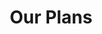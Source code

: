 ---
title: "Our Plans"
# watermark text
watermark: ""
# page header background image
page_header_image: "images/background/about.jpg"
# meta description
description : ""

layout: "pricing"
draft: false

pricing:
  subtitle : "The Goods"
  title : "Plans and Extras"
  pricing_table:
  # pricing table loop
  - title : "Osows Website"
    price : "$99"
    slash : "/ "
    unit : "Month"
    description : ""
    name: "Subscribe"
    link : "#"
    services:
      - Design
      - Copywriting
      - Website Photos
      - Branding Guidance
      - 1 Year of Web Hosting
      - Marketing Functionality
      - Payment Handling Support
      - 1 Year of Domain Coverage
      - Osows Website Management
      - Up To 5 Pages + Account Page
      - Highest Possible SEO and Performance
      

  # pricing table loop
  - title : "Osows Website Management"
    price : "$0"
    slash : ""
    unit : ""
    description : "Continued Support"
    name: "Learn More"
    link : "/services/"
    services:
    - Web Hosting
    - SEO Monitoring
    - Domain Coverage
    - 3 Branding Changes/Month
    - Up to 5 New Website Pictures
    - 3 Website Customizations/Month
    - Google Tag & Analytics Monitoring
    - Unlimited Troubleshooting and Error Correcting


  # pricing table loop
  - title : "Extras"
    price : "0-$45"
    slash : "/ "
    unit : "month"
    description : "Add-Ons"
    name: "See Details"
    link : "/services/"
    services:
    - Full Legal
    - Blog Posting
    - Account Page
    - Brand Creation
    - Product Posting
    - Full Accessibility
    - Additional Pages
    - Extra Customizations
---